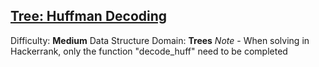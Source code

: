 ## [Tree: Huffman Decoding](https://www.hackerrank.com/challenges/tree-huffman-decoding/problem)

Difficulty: **Medium**
Data Structure Domain: **Trees**
_Note_ - When solving in Hackerrank, only the function "decode_huff" need to be completed
